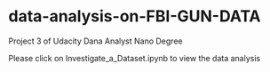 # data-analysis-on-FBI-GUN-DATA
Project 3 of Udacity Dana Analyst Nano Degree

Please click on Investigate_a_Dataset.ipynb to view the data analysis
